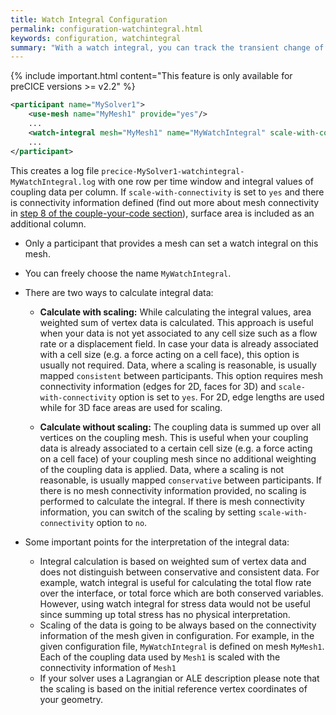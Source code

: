 ```yaml
---
title: Watch Integral Configuration
permalink: configuration-watchintegral.html
keywords: configuration, watchintegral
summary: "With a watch integral, you can track the transient change of integral values of coupling data over complete coupling meshes. This is especially useful when you want to track conserved quantities of your simulation, such as flow rate or the overall force acting on a geometry."
---
```


{% include important.html content="This feature is only available for preCICE versions >= v2.2" %}

```xml
<participant name="MySolver1"> 
    <use-mesh name="MyMesh1" provide="yes"/>
    ...
    <watch-integral mesh="MyMesh1" name="MyWatchIntegral" scale-with-connectivity="yes"/>
    ...
</participant>
```

This creates a log file `precice-MySolver1-watchintegral-MyWatchIntegral.log` with one row per time window and integral values of coupling data per column. If `scale-with-connectivity` is set to `yes` and there is connectivity information defined (find out more about mesh connectivity in [step 8 of the couple-your-code section](couple-your-code-defining-mesh-connectivity.html)), surface area is included as an additional column. 
* Only a participant that provides a mesh can set a watch integral on this mesh.
* You can freely choose the name `MyWatchIntegral`.
* There are two ways to calculate integral data:
    * **Calculate with scaling:** While calculating the integral values, area weighted sum of vertex data is calculated. This approach is useful when your data is not yet associated to any cell size such as a flow rate or a displacement field. In case your data is already associated with a cell size (e.g. a force acting on a cell face), this option is usually not required. Data, where a scaling is reasonable, is usually mapped `consistent` between participants.
    This option requires mesh connectivity information (edges for 2D, faces for 3D) and `scale-with-connectivity` option is set to `yes`. For 2D, edge lengths are used while for 3D face areas are used for scaling.

    * **Calculate without scaling:** The coupling data is summed up over all vertices on the coupling mesh. This is useful when your coupling data is already associated to a certain cell size (e.g. a force acting on a cell face) of your coupling mesh since no additional weighting of the coupling data is applied. Data, where a scaling is not reasonable, is usually mapped `conservative` between participants. If there is no mesh connectivity information provided, no scaling is performed to calculate the integral. If there is mesh connectivity information, you can switch of the scaling by setting `scale-with-connectivity` option to `no`.

* Some important points for the interpretation of the integral data:
    * Integral calculation is based on weighted sum of vertex data and does not distinguish between conservative and consistent data. For example, watch integral is useful for calculating the total flow rate over the interface, or total force which are both conserved variables. However, using watch integral for stress data would not be useful since summing up total stress has no physical interpretation.
    * Scaling of the data is going to be always based on the connectivity information of the mesh given in configuration. For example, in the given configuration file, `MyWatchIntegral` is defined on mesh `MyMesh1`. Each of the coupling data used by `Mesh1` is scaled with the connectivity information of `Mesh1`
    * If your solver uses a Lagrangian or ALE description please note that the scaling is based on the initial reference vertex coordinates of your geometry.
